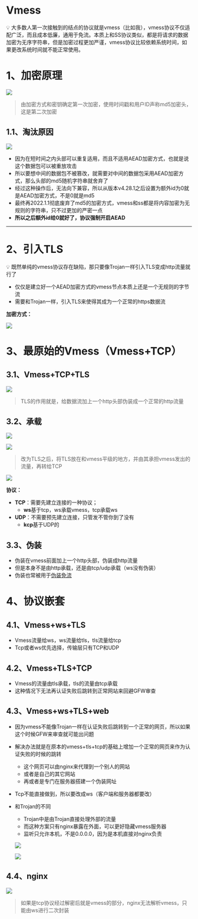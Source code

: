 # Vmess

<aside>
💡       大多数人第一次接触到的结点的协议就是vmess（比如我），vmess协议不仅适配广泛，而且成本低廉，通用于免流。本质上和SS协议类似，都是将请求的数据加密为无序字符串，但是加密过程更加严谨，vmess协议比较依赖系统时间，如果更改系统时间就不能正常使用。

</aside>

# 1、加密原理

![](https://wangcy.cf/image/https%3A%2F%2Fs3-us-west-2.amazonaws.com%2Fsecure.notion-static.com%2F0d2895e4-6b63-4183-aae0-c7b38d5656c8%2FUntitled.png?id=daca0229-041d-499e-a6d5-735fa8195ec3&table=block&spaceId=05a1b89d-ff84-4035-bdc6-863a0fae0b47&width=1530&userId=&cache=v2)

> 由加密方式和密钥确定第一次加密，使用时间戳和用户ID声称md5加密头，这是第二次加密
> 

## 1.1、淘汰原因

![](https://wangcy.cf/image/https%3A%2F%2Fs3-us-west-2.amazonaws.com%2Fsecure.notion-static.com%2F703d617b-217f-40a5-ac4d-1e3c090ba025%2FUntitled.png?id=fc3227f1-b270-4cf8-9914-3b83cb1fd5cd&table=block&spaceId=05a1b89d-ff84-4035-bdc6-863a0fae0b47&width=1530&userId=&cache=v2)

- 因为在短时间之内头部可以重复适用，而且不适用AEAD加密方式，也就是说这个数据包可以被重放攻击
- 所以要想中间的数据包不被篡改，就需要对中间的数据包采用AEAD加密方式，那么头部的md5随机字符串就舍弃了
- 经过这种操作后，无法向下兼容，所以从版本v4.28.1之后设置为额外id为0就是AEAD加密方式，不是0就是md5
- 最终再2022.1.1彻底废弃了md5的加密方式，vmess和ss都是将内容加密为无规则的字符串，只不过更加的严密一点
- **所以之后额外id给0就好了，协议强制开启AEAD**

---

# 2、引入TLS

<aside>
💡 既然单纯的vmess协议存在缺陷，那只要像Trojan一样引入TLS变成http流量就行了

</aside>

- 仅仅是建立好一个AEAD加密方式的vmess节点本质上还是一个无规则的字节流
- 需要和Trojan一样，引入TLS来使得其成为一个正常的https数据流

**加密方式：**

![](https://wangcy.cf/image/https%3A%2F%2Fs3-us-west-2.amazonaws.com%2Fsecure.notion-static.com%2F8c321a41-a47e-4de8-8365-f0bcc00e2e92%2FUntitled.png?id=38126f8e-10f9-4009-a03b-76d49ce9a0b3&table=block&spaceId=05a1b89d-ff84-4035-bdc6-863a0fae0b47&width=1530&userId=&cache=v2)

# 3、最原始的Vmess（Vmess+TCP）

## 3.1、Vmess+TCP+TLS

![](https://wangcy.cf/image/https%3A%2F%2Fs3-us-west-2.amazonaws.com%2Fsecure.notion-static.com%2F0ab69cfc-c258-47c1-bca6-c4dec46df280%2FUntitled.png?id=38b91570-12fc-4486-a7ed-106656ae9557&table=block&spaceId=05a1b89d-ff84-4035-bdc6-863a0fae0b47&width=1530&userId=&cache=v2)

> TLS的作用就是，给数据流加上一个http头部伪装成一个正常的http流量
> 

## 3.2、承载

![](https://wangcy.cf/image/https%3A%2F%2Fs3-us-west-2.amazonaws.com%2Fsecure.notion-static.com%2F6f31fa0a-0696-4182-b787-7468139e4ef6%2FUntitled.png?id=97f2abf8-96bd-41df-910f-994fd3e1a840&table=block&spaceId=05a1b89d-ff84-4035-bdc6-863a0fae0b47&width=1530&userId=&cache=v2)

![](https://wangcy.cf/image/https%3A%2F%2Fs3-us-west-2.amazonaws.com%2Fsecure.notion-static.com%2Fc36e97cd-ecf1-49a9-8a7a-085b54548546%2FUntitled.png?id=5c5c6e24-c375-416a-ad15-0f553e5c99e1&table=block&spaceId=05a1b89d-ff84-4035-bdc6-863a0fae0b47&width=1530&userId=&cache=v2)

> 改为TLS之后，将TLS放在和vmess平级的地方，并由其承担vmess发出的流量，再转给TCP
> 

![](https://wangcy.cf/image/https%3A%2F%2Fs3-us-west-2.amazonaws.com%2Fsecure.notion-static.com%2Fec48bb53-7377-4aec-9343-c352fb189115%2FUntitled.png?id=6213c80b-1ff6-4c9a-86e0-94965fba5ae1&table=block&spaceId=05a1b89d-ff84-4035-bdc6-863a0fae0b47&width=1530&userId=&cache=v2)

**协议：**

- **TCP**：需要先建立连接的一种协议；
    - **ws**基于tcp，ws承载vmess，tcp承载ws
- **UDP**：不需要预先建立连接，只管发不管你到了没有
    - **kcp**基于UDP的

## 3.3、伪装

- 伪装在vmess前面加上一个http头部，伪装成http流量
- 但是本身不是由http承载，还是由tcp/udp承载（ws没有伪装）
- 伪装也常被用于[伪装免流](https://wangcy.cf/be090a08bd974053b304d4dbad81e1b6)

# 4、协议嵌套

## 4.1、Vmess+ws+TLS

- Vmess流量给ws，ws流量给tls，tls流量给tcp
- Tcp或者ws优先选择，传输层只有TCP和UDP

## 4.2、Vmess+TLS+TCP

- Vmess的流量由tls承载，tls的流量由tcp承载
- 这种情况下无法再认证失败后跳转到正常网站来回避GFW审查

## 4.3、Vmess+ws+TLS+web

- 因为vmess不能像Trojan一样在认证失败后跳转到一个正常的网页，所以如果这个时候GFW来审查就可能出问题
- 解决办法就是在原本的vmess+tls+tcp的基础上增加一个正常的网页来作为认证失败的时候的跳转
    - 这个网页可以由nginx来代理到一个别人的网站
    - 或者是自己的其它网站
    - 再或者是专门在服务器搭建一个伪装网址
- Tcp不能直接做到，所以要改成ws（客户端和服务器都要改）
- 和Trojan的不同
    - Trojan中是由Trojan直接处理外部的流量
    - 而这种方案只有nginx暴露在外面，可以更好隐藏vmess服务器
    - 监听只允许本机，不是0.0.0.0，因为是本机直接对nginx负责
    
    ![](https://wangcy.cf/image/https%3A%2F%2Fs3-us-west-2.amazonaws.com%2Fsecure.notion-static.com%2Fbd319272-1d6d-462b-bc0c-859843a568df%2FUntitled.png?id=c010abb6-fbff-41f6-b57b-bc5d163ab376&table=block&spaceId=05a1b89d-ff84-4035-bdc6-863a0fae0b47&width=1530&userId=&cache=v2)
    
    ![](https://wangcy.cf/image/https%3A%2F%2Fs3-us-west-2.amazonaws.com%2Fsecure.notion-static.com%2F7e96f1fb-26cc-4a51-9b0b-3593831009a1%2FUntitled.png?id=7364e2ef-89c4-44e4-88bf-558d8747575c&table=block&spaceId=05a1b89d-ff84-4035-bdc6-863a0fae0b47&width=1530&userId=&cache=v2)
    

## 4.4、nginx

![](https://wangcy.cf/image/https%3A%2F%2Fs3-us-west-2.amazonaws.com%2Fsecure.notion-static.com%2Fb76ad49d-7d47-41b2-bfc7-afffe2907bcb%2FUntitled.png?id=2aa5cf9d-9612-4442-ad08-0cf41428f2b4&table=block&spaceId=05a1b89d-ff84-4035-bdc6-863a0fae0b47&width=1530&userId=&cache=v2)

> 如果是tcp协议经过解密后就是vmess的部分，nginx无法解析vmess，只能由ws进行二次封装
>
